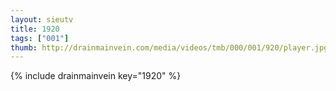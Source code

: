 ```yaml
--- 
layout: sieutv
title: 1920
tags: ["001"]
thumb: http://drainmainvein.com/media/videos/tmb/000/001/920/player.jpg
---
```

{% include drainmainvein key="1920" %} 

